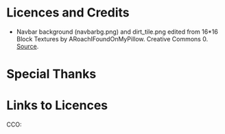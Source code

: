 # Licences and Credits

- Navbar background (navbarbg.png) and dirt_tile.png edited from 16\*16 Block Textures by ARoachIFoundOnMyPillow. Creative Commons 0. [Source](https://opengameart.org/content/1616-block-textures).

# Special Thanks

# Links to Licences

CCO:
